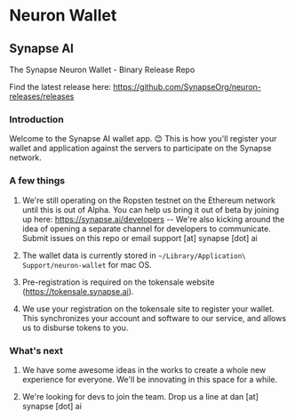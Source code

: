 # Neuron Wallet
## Synapse AI

The Synapse Neuron Wallet - Binary Release Repo

Find the latest release here: https://github.com/SynapseOrg/neuron-releases/releases

### Introduction

Welcome to the Synapse AI wallet app. 😊 This is how you'll register your wallet and application against the servers to participate on the Synapse network. 

### A few things

1. We're still operating on the Ropsten testnet on the Ethereum network until this is out of Alpha. You can help us bring it out of beta by joining up here: https://synapse.ai/developers -- We're also kicking around the idea of opening a separate channel for developers to communicate. Submit issues on this repo or email support [at] synapse [dot] ai

2. The wallet data is currently stored in `~/Library/Application\ Support/neuron-wallet` for mac OS.

3. Pre-registration is required on the tokensale website (https://tokensale.synapse.ai). 

4. We use your registration on the tokensale site to register your wallet. This synchronizes your account and software to our service, and allows us to disburse tokens to you.


### What's next

1. We have some awesome ideas in the works to create a whole new experience for everyone. We'll be innovating in this space for a while.

2. We're looking for devs to join the team. Drop us a line at dan [at] synapse [dot] ai
